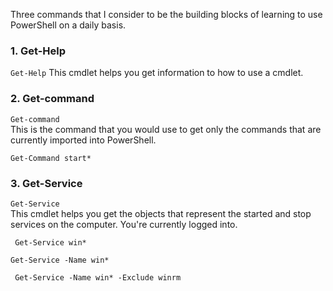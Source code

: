 Three commands that I consider to be the building blocks of learning to
use PowerShell on a daily basis. 
### 1. Get-Help  

`Get-Help`
This cmdlet helps you get information to how to use a cmdlet. 

### 2. Get-command  

`Get-command`   
This is the command that you would use to get only the commands that are
currently imported into PowerShell.

`Get-Command start*`  

### 3. Get-Service  

`Get-Service`  
This cmdlet helps you get the objects that represent the started and stop
services on the computer. You're currently logged into.

` Get-Service win*`  

`Get-Service -Name win*`  

` Get-Service -Name win* -Exclude winrm`  